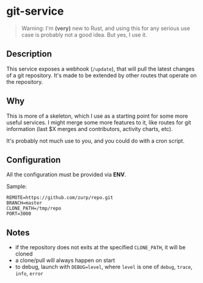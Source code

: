 # git-service

> Warning: I'm **(very)** new to Rust, and using this for any serious use case is probably not a good idea. But yes, I use it.

## Description

This service exposes a webhook (`/update`), that will pull the latest changes of a git
repository. It's made to be extended by other routes that operate on the
repository.

## Why

This is more of a skeleton, which I use as a starting point for some more useful
services. I might merge some more features to it, like routes for git
information (last \$X merges and contributors, activity charts, etc).

It's probably not much use to you, and you could do with a cron script.

## Configuration

All the configuration must be provided via **ENV**.

Sample:

```
REMOTE=https://github.com/zurp/repo.git
BRANCH=master
CLONE_PATH=/tmp/repo
PORT=3000
```

## Notes

- if the repository does not exits at the specified `CLONE_PATH`, it will be
  cloned
- a clone/pull will always happen on start
- to debug, launch with `DEBUG=level`, where `level` is one of `debug`,
  `trace`, `info`, `error`

